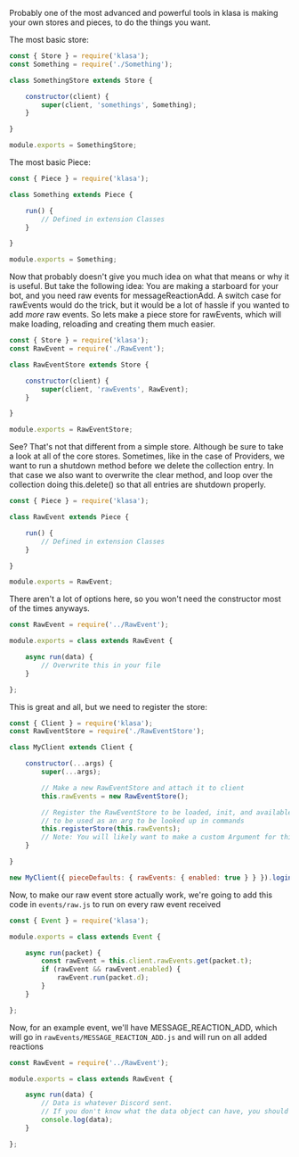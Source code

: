Probably one of the most advanced and powerful tools in klasa is making your own stores and pieces, to do the things you want.

The most basic store:

```javascript
const { Store } = require('klasa');
const Something = require('./Something');

class SomethingStore extends Store {

	constructor(client) {
		super(client, 'somethings', Something);
	}

}

module.exports = SomethingStore;
```

The most basic Piece:

```javascript
const { Piece } = require('klasa');

class Something extends Piece {

	run() {
		// Defined in extension Classes
	}

}

module.exports = Something;
```

Now that probably doesn't give you much idea on what that means or why it is useful. But take the following idea: You are making a starboard for your bot, and you need raw events for messageReactionAdd. A switch case for rawEvents would do the trick, but it would be a lot of hassle if you wanted to add *more* raw events. So lets make a piece store for rawEvents, which will make loading, reloading and creating them much easier.

```javascript
const { Store } = require('klasa');
const RawEvent = require('./RawEvent');

class RawEventStore extends Store {

	constructor(client) {
		super(client, 'rawEvents', RawEvent);
	}

}

module.exports = RawEventStore;
```

See? That's not that different from a simple store. Although be sure to take a look at all of the core stores. Sometimes, like in the case of Providers, we want to run a shutdown method before we delete the collection entry. In that case we also want to overwrite the clear method, and loop over the collection doing this.delete() so that all entries are shutdown properly.

```javascript
const { Piece } = require('klasa');

class RawEvent extends Piece {

	run() {
		// Defined in extension Classes
	}

}

module.exports = RawEvent;
```

There aren't a lot of options here, so you won't need the constructor most of the times anyways.

```javascript
const RawEvent = require('../RawEvent');

module.exports = class extends RawEvent {

	async run(data) {
		// Overwrite this in your file
	}

};
```

This is great and all, but we need to register the store:

```javascript
const { Client } = require('klasa');
const RawEventStore = require('./RawEventStore');

class MyClient extends Client {

	constructor(...args) {
		super(...args);

		// Make a new RawEventStore and attach it to client
		this.rawEvents = new RawEventStore();

		// Register the RawEventStore to be loaded, init, and available
		// to be used as an arg to be looked up in commands
		this.registerStore(this.rawEvents);
		// Note: You will likely want to make a custom Argument for this new piece type
	}

}

new MyClient({ pieceDefaults: { rawEvents: { enabled: true } } }).login('token-goes-here');
```

Now, to make our raw event store actually work, we're going to add this code in `events/raw.js` to run on every raw event received

```javascript
const { Event } = require('klasa');

module.exports = class extends Event {

	async run(packet) {
		const rawEvent = this.client.rawEvents.get(packet.t);
		if (rawEvent && rawEvent.enabled) {
			rawEvent.run(packet.d);
		}
	}

};
```

Now, for an example event, we'll have MESSAGE_REACTION_ADD, which will go in `rawEvents/MESSAGE_REACTION_ADD.js` and will run on all added reactions

```javascript
const RawEvent = require('../RawEvent');

module.exports = class extends RawEvent {

	async run(data) {
		// Data is whatever Discord sent.
		// If you don't know what the data object can have, you should log it.
		console.log(data);
	}

};
```
